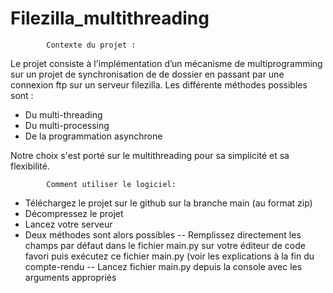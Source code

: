 # Filezilla_multithreading

            Contexte du projet :

Le projet consiste à l'implémentation d’un mécanisme de multiprogramming sur un projet de synchronisation de de dossier en passant par une connexion ftp sur un serveur filezilla. Les différente méthodes possibles sont :
 - Du multi-threading
 - Du multi-processing
 - De la programmation asynchrone 

Notre choix s'est porté sur le multithreading pour sa simplicité et sa flexibilité.


            Comment utiliser le logiciel:
 - Téléchargez le projet sur le github sur  la branche main (au format zip)
 - Décompressez le projet
 - Lancez votre serveur
 - Deux méthodes sont alors possibles
    -- Remplissez directement les champs par défaut dans le fichier main.py sur votre éditeur de code favori puis exécutez ce fichier main.py (voir les explications à la fin du compte-rendu 
    -- Lancez fichier main.py depuis la console avec les arguments appropriés
